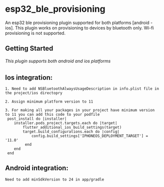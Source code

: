 # esp32_ble_provisioning

An esp32 ble provisioning plugin supported for both platforms [android - ios].
This plugin works on provisioning to devices by bluetooth only.
Wi-fi provisioning is not supported.

## Getting Started
###### This plugin supports both android and ios platforms

## Ios integration:
    1. Need to add NSBluetoothAlwaysUsageDescription in info.plist file in the project/ios directopry
    
    2. Assign minimum platform version to 11
    
    3. For making all your packages in your project have minimum version to 11 you can add this code to your podfile
     post_install do |installer|
        installer.pods_project.targets.each do |target|
            flutter_additional_ios_build_settings(target)
            target.build_configurations.each do |config|
                config.build_settings['IPHONEOS_DEPLOYMENT_TARGET'] = '11.0'
             end
        end
     end
## Android integration:
    Need to add minSdkVersion to 24 in app/gradle